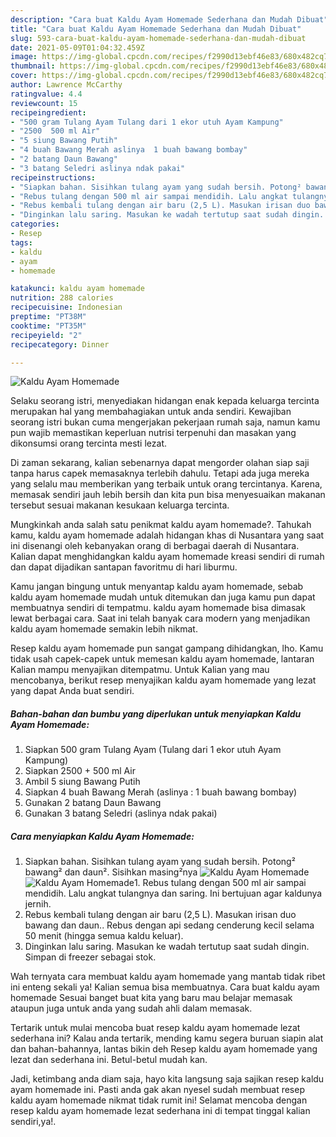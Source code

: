 ```yaml
---
description: "Cara buat Kaldu Ayam Homemade Sederhana dan Mudah Dibuat"
title: "Cara buat Kaldu Ayam Homemade Sederhana dan Mudah Dibuat"
slug: 593-cara-buat-kaldu-ayam-homemade-sederhana-dan-mudah-dibuat
date: 2021-05-09T01:04:32.459Z
image: https://img-global.cpcdn.com/recipes/f2990d13ebf46e83/680x482cq70/kaldu-ayam-homemade-foto-resep-utama.jpg
thumbnail: https://img-global.cpcdn.com/recipes/f2990d13ebf46e83/680x482cq70/kaldu-ayam-homemade-foto-resep-utama.jpg
cover: https://img-global.cpcdn.com/recipes/f2990d13ebf46e83/680x482cq70/kaldu-ayam-homemade-foto-resep-utama.jpg
author: Lawrence McCarthy
ratingvalue: 4.4
reviewcount: 15
recipeingredient:
- "500 gram Tulang Ayam Tulang dari 1 ekor utuh Ayam Kampung"
- "2500  500 ml Air"
- "5 siung Bawang Putih"
- "4 buah Bawang Merah aslinya  1 buah bawang bombay"
- "2 batang Daun Bawang"
- "3 batang Seledri aslinya ndak pakai"
recipeinstructions:
- "Siapkan bahan. Sisihkan tulang ayam yang sudah bersih. Potong² bawang² dan daun². Sisihkan masing²nya"
- "Rebus tulang dengan 500 ml air sampai mendidih. Lalu angkat tulangnya dan saring. Ini bertujuan agar kaldunya jernih."
- "Rebus kembali tulang dengan air baru (2,5 L). Masukan irisan duo bawang dan daun.. Rebus dengan api sedang cenderung kecil selama 50 menit (hingga semua kaldu keluar)."
- "Dinginkan lalu saring. Masukan ke wadah tertutup saat sudah dingin. Simpan di freezer sebagai stok."
categories:
- Resep
tags:
- kaldu
- ayam
- homemade

katakunci: kaldu ayam homemade 
nutrition: 288 calories
recipecuisine: Indonesian
preptime: "PT38M"
cooktime: "PT35M"
recipeyield: "2"
recipecategory: Dinner

---
```



![Kaldu Ayam Homemade](https://img-global.cpcdn.com/recipes/f2990d13ebf46e83/680x482cq70/kaldu-ayam-homemade-foto-resep-utama.jpg)

Selaku seorang istri, menyediakan hidangan enak kepada keluarga tercinta merupakan hal yang membahagiakan untuk anda sendiri. Kewajiban seorang istri bukan cuma mengerjakan pekerjaan rumah saja, namun kamu pun wajib memastikan keperluan nutrisi terpenuhi dan masakan yang dikonsumsi orang tercinta mesti lezat.

Di zaman  sekarang, kalian sebenarnya dapat mengorder olahan siap saji tanpa harus capek memasaknya terlebih dahulu. Tetapi ada juga mereka yang selalu mau memberikan yang terbaik untuk orang tercintanya. Karena, memasak sendiri jauh lebih bersih dan kita pun bisa menyesuaikan makanan tersebut sesuai makanan kesukaan keluarga tercinta. 



Mungkinkah anda salah satu penikmat kaldu ayam homemade?. Tahukah kamu, kaldu ayam homemade adalah hidangan khas di Nusantara yang saat ini disenangi oleh kebanyakan orang di berbagai daerah di Nusantara. Kalian dapat menghidangkan kaldu ayam homemade kreasi sendiri di rumah dan dapat dijadikan santapan favoritmu di hari liburmu.

Kamu jangan bingung untuk menyantap kaldu ayam homemade, sebab kaldu ayam homemade mudah untuk ditemukan dan juga kamu pun dapat membuatnya sendiri di tempatmu. kaldu ayam homemade bisa dimasak lewat berbagai cara. Saat ini telah banyak cara modern yang menjadikan kaldu ayam homemade semakin lebih nikmat.

Resep kaldu ayam homemade pun sangat gampang dihidangkan, lho. Kamu tidak usah capek-capek untuk memesan kaldu ayam homemade, lantaran Kalian mampu menyajikan ditempatmu. Untuk Kalian yang mau mencobanya, berikut resep menyajikan kaldu ayam homemade yang lezat yang dapat Anda buat sendiri.

<!--inarticleads1-->

##### Bahan-bahan dan bumbu yang diperlukan untuk menyiapkan Kaldu Ayam Homemade:

1. Siapkan 500 gram Tulang Ayam (Tulang dari 1 ekor utuh Ayam Kampung)
1. Siapkan 2500 + 500 ml Air
1. Ambil 5 siung Bawang Putih
1. Siapkan 4 buah Bawang Merah (aslinya : 1 buah bawang bombay)
1. Gunakan 2 batang Daun Bawang
1. Gunakan 3 batang Seledri (aslinya ndak pakai)




<!--inarticleads2-->

##### Cara menyiapkan Kaldu Ayam Homemade:

1. Siapkan bahan. Sisihkan tulang ayam yang sudah bersih. Potong² bawang² dan daun². Sisihkan masing²nya
<img src="https://img-global.cpcdn.com/steps/b669c72282912a2a/160x128cq70/kaldu-ayam-homemade-langkah-memasak-1-foto.jpg" alt="Kaldu Ayam Homemade"><img src="https://img-global.cpcdn.com/steps/6ad5737d5f61dd14/160x128cq70/kaldu-ayam-homemade-langkah-memasak-1-foto.jpg" alt="Kaldu Ayam Homemade">1. Rebus tulang dengan 500 ml air sampai mendidih. Lalu angkat tulangnya dan saring. Ini bertujuan agar kaldunya jernih.
1. Rebus kembali tulang dengan air baru (2,5 L). Masukan irisan duo bawang dan daun.. Rebus dengan api sedang cenderung kecil selama 50 menit (hingga semua kaldu keluar).
1. Dinginkan lalu saring. Masukan ke wadah tertutup saat sudah dingin. Simpan di freezer sebagai stok.




Wah ternyata cara membuat kaldu ayam homemade yang mantab tidak ribet ini enteng sekali ya! Kalian semua bisa membuatnya. Cara buat kaldu ayam homemade Sesuai banget buat kita yang baru mau belajar memasak ataupun juga untuk anda yang sudah ahli dalam memasak.

Tertarik untuk mulai mencoba buat resep kaldu ayam homemade lezat sederhana ini? Kalau anda tertarik, mending kamu segera buruan siapin alat dan bahan-bahannya, lantas bikin deh Resep kaldu ayam homemade yang lezat dan sederhana ini. Betul-betul mudah kan. 

Jadi, ketimbang anda diam saja, hayo kita langsung saja sajikan resep kaldu ayam homemade ini. Pasti anda gak akan nyesel sudah membuat resep kaldu ayam homemade nikmat tidak rumit ini! Selamat mencoba dengan resep kaldu ayam homemade lezat sederhana ini di tempat tinggal kalian sendiri,ya!.


